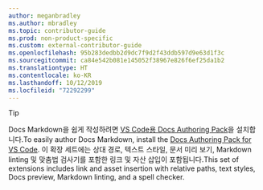 ```yaml
---
author: meganbradley
ms.author: mbradley
ms.topic: contributor-guide
ms.prod: non-product-specific
ms.custom: external-contributor-guide
ms.openlocfilehash: 95b283dedbb2d9dc7f9d2f43ddb597d9e63d1f3c
ms.sourcegitcommit: ca84e542b081e145052f38967e826f6ef25da1b2
ms.translationtype: HT
ms.contentlocale: ko-KR
ms.lasthandoff: 10/12/2019
ms.locfileid: "72292299"
---
```

> [!TIP]
> <span data-ttu-id="50969-101">Docs Markdown을 쉽게 작성하려면 [VS Code용 Docs Authoring Pack](../../how-to-write-docs-auth-pack.md)을 설치합니다.</span><span class="sxs-lookup"><span data-stu-id="50969-101">To easily author Docs Markdown, install the [Docs Authoring Pack for VS Code](../../how-to-write-docs-auth-pack.md).</span></span> <span data-ttu-id="50969-102">이 확장 세트에는 상대 경로, 텍스트 스타일, 문서 미리 보기, Markdown linting 및 맞춤법 검사기를 포함한 링크 및 자산 삽입이 포함됩니다.</span><span class="sxs-lookup"><span data-stu-id="50969-102">This set of extensions includes link and asset insertion with relative paths, text styles, Docs preview, Markdown linting, and a spell checker.</span></span>